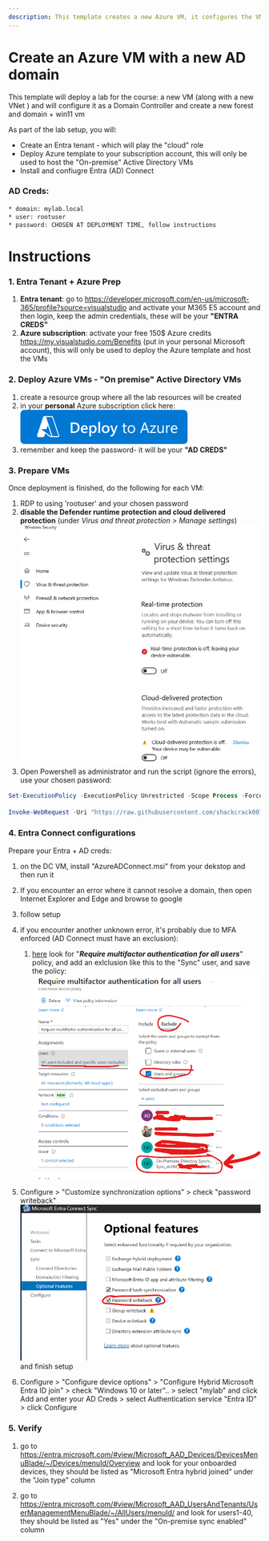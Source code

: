 ```yaml
---
description: This template creates a new Azure VM, it configures the VM to be an AD DC + Win11 VM
---
```

# Create an Azure VM with a new AD domain

This template will deploy a lab for the course: a new VM (along with a new VNet ) and will configure it as a Domain Controller and create a new forest and domain + win11 vm

As part of the lab setup, you will:
* Create an Entra tenant - which will play the "cloud" role
* Deploy Azure template to your subscription account, this will only be used to host the "On-premise" Active Directory VMs
* Install and confiugre Entra (AD) Connect

### AD Creds:
```
* domain: mylab.local
* user: rootuser
* password: CHOSEN AT DEPLOYMENT TIME, follow instructions
```

# Instructions 
### 1. Entra Tenant + Azure Prep
1. **Entra tenant**: go to https://developer.microsoft.com/en-us/microsoft-365/profile?source=visualstudio and activate your M365 E5 account and then login, keep the admin credentials, these will be your **"ENTRA CREDS"**
2. **Azure subscription**: activate your free 150$ Azure credits https://my.visualstudio.com/Benefits (put in your personal Microsoft account), this will only be used to deploy the Azure template and host the VMs

### 2. Deploy Azure VMs - "On premise" Active Directory VMs
1. create a resource group where all the lab resources will be created  
2. in your **personal** Azure subscription click here: [![Deploy To Azure](https://raw.githubusercontent.com/Azure/azure-quickstart-templates/master/1-CONTRIBUTION-GUIDE/images/deploytoazure.svg?sanitize=true)](https://portal.azure.com/#create/Microsoft.Template/uri/https%3A%2F%2Fraw.githubusercontent.com%2Fshackcrack007%2Fhybrid-attacks-course-template%2Fmain%2Fmain.json)
3. remember and keep the password- it will be your **"AD CREDS"** 

### 3. Prepare VMs
Once deployment is finished, do the following for each VM:
1. RDP to using 'rootuser' and your chosen password 
2. **disable the Defender runtime protection and cloud delivered protection** (under *Virus and threat protection > Manage settings*)
![defender](pics/defender.jpg)
3. Open Powershell as administrator and run the script (ignore the errors), use your chosen password:
```powershell 
Set-ExecutionPolicy -ExecutionPolicy Unrestricted -Scope Process -Force

Invoke-WebRequest -Uri "https://raw.githubusercontent.com/shackcrack007/hybrid-attacks-course-template/main/prepareVM.ps1" -OutFile "C:\\prepareVM.ps1"; & "C:\\prepareVM.ps1" -DomainUser rootuser -DomainPassword CHANGEME -DomainName mylab.local
```

### 4. Entra Connect configurations
Prepare your Entra + AD creds:
1. on the DC VM, install "AzureADConnect.msi" from your dekstop and then run it
2. If you encounter an error where it cannot resolve a domain, then open Internet Explorer and Edge and browse to google
3. follow setup
4. if you encounter another unknown error, it's probably due to MFA enforced (AD Connect must have an exclusion):
    1. [here](https://entra.microsoft.com/#view/Microsoft_AAD_ConditionalAccess/ConditionalAccessBlade/~/Policies/fromNav/) look for "***Require multifactor authentication for all users***" policy, and add an exlclusion like this to the "Sync" user, and save the policy: ![add_mfa_exclusion](pics/fix_mfa.png)

5. Configure > "Customize synchronization options" > check "password writeback" !["password writeback"](pics/pass_writeback.png) and finish setup

6. Configure > "Configure device options" > "Configure Hybrid Microsoft Entra ID join" > check "Windows 10 or later".. > select "mylab" and click Add and enter your AD Creds > select Authentication service "Entra ID" > click Configure

### 5. Verify
1. go to https://entra.microsoft.com/#view/Microsoft_AAD_Devices/DevicesMenuBlade/~/Devices/menuId/Overview and look for your onboarded devices, they should be listed as "Microsoft Entra hybrid joined" under the "Join type" column

2. go to https://entra.microsoft.com/#view/Microsoft_AAD_UsersAndTenants/UserManagementMenuBlade/~/AllUsers/menuId/ and look for users1-40, they should be listed as "Yes" under the "On-premise sync enabled" column